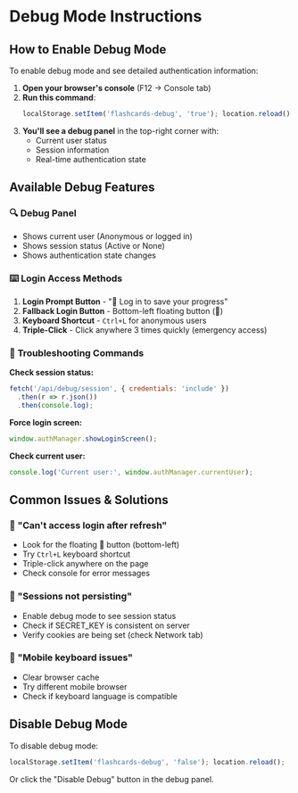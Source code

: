 # Debug Mode Instructions

## How to Enable Debug Mode

To enable debug mode and see detailed authentication information:

1. **Open your browser's console** (F12 → Console tab)
2. **Run this command**:
   ```javascript
   localStorage.setItem('flashcards-debug', 'true'); location.reload();
   ```
3. **You'll see a debug panel** in the top-right corner with:
   - Current user status
   - Session information
   - Real-time authentication state

## Available Debug Features

### 🔍 **Debug Panel**
- Shows current user (Anonymous or logged in)
- Shows session status (Active or None)
- Shows authentication state changes

### ⌨️ **Login Access Methods**
1. **Login Prompt Button** - "💾 Log in to save your progress"
2. **Fallback Login Button** - Bottom-left floating button (👤)
3. **Keyboard Shortcut** - `Ctrl+L` for anonymous users
4. **Triple-Click** - Click anywhere 3 times quickly (emergency access)

### 🔧 **Troubleshooting Commands**

**Check session status:**
```javascript
fetch('/api/debug/session', { credentials: 'include' })
  .then(r => r.json())
  .then(console.log);
```

**Force login screen:**
```javascript
window.authManager.showLoginScreen();
```

**Check current user:**
```javascript
console.log('Current user:', window.authManager.currentUser);
```

## Common Issues & Solutions

### 🔄 **"Can't access login after refresh"**
- Look for the floating 👤 button (bottom-left)
- Try `Ctrl+L` keyboard shortcut
- Triple-click anywhere on the page
- Check console for error messages

### 💾 **"Sessions not persisting"**
- Enable debug mode to see session status
- Check if SECRET_KEY is consistent on server
- Verify cookies are being set (check Network tab)

### 📱 **"Mobile keyboard issues"**
- Clear browser cache
- Try different mobile browser
- Check if keyboard language is compatible

## Disable Debug Mode

To disable debug mode:
```javascript
localStorage.setItem('flashcards-debug', 'false'); location.reload();
```

Or click the "Disable Debug" button in the debug panel.
